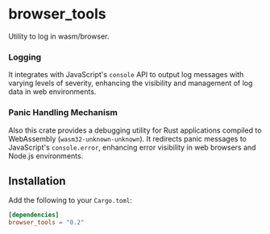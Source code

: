 # browser_tools

Utility to log in wasm/browser.

### Logging

It integrates with JavaScript's `console` API to output log messages with varying levels of severity, enhancing the visibility and management of log data in web environments.

### Panic Handling Mechanism

Also this crate provides a debugging utility for Rust applications compiled to WebAssembly (`wasm32-unknown-unknown`). It redirects panic messages to JavaScript's `console.error`, enhancing error visibility in web browsers and Node.js environments.

## Installation

Add the following to your `Cargo.toml`:
```toml
[dependencies]
browser_tools = "0.2"
```
